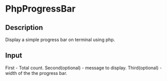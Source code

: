# PhpProgressBar

## Description
Display a simple progress bar on terminal using php.

## Input 
First - Total count.
Second(optional) - message to display.
Third(optional) - width of the the progress bar.
